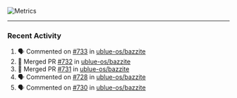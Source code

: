 ![Metrics](https://metrics.lecoq.io/KyleGospo?template=classic&base=header%2C%20activity%2C%20community%2C%20repositories%2C%20metadata&base.indepth=false&base.hireable=false&base.skip=false&config.timezone=America%2FLos_Angeles)

---
### Recent Activity
<!--START_SECTION:activity-->
1. 🗣 Commented on [#733](https://github.com/ublue-os/bazzite/issues/733#issuecomment-1922744841) in [ublue-os/bazzite](https://github.com/ublue-os/bazzite)
2. 🎉 Merged PR [#732](https://github.com/ublue-os/bazzite/pull/732) in [ublue-os/bazzite](https://github.com/ublue-os/bazzite)
3. 🎉 Merged PR [#731](https://github.com/ublue-os/bazzite/pull/731) in [ublue-os/bazzite](https://github.com/ublue-os/bazzite)
4. 🗣 Commented on [#728](https://github.com/ublue-os/bazzite/issues/728#issuecomment-1922302281) in [ublue-os/bazzite](https://github.com/ublue-os/bazzite)
5. 🗣 Commented on [#730](https://github.com/ublue-os/bazzite/issues/730#issuecomment-1922247554) in [ublue-os/bazzite](https://github.com/ublue-os/bazzite)
<!--END_SECTION:activity-->
